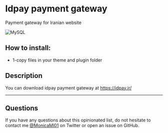 # Idpay payment gateway

Payment gateway for Iranian website

![MySQL](https://img.shields.io/static/v1?label=Database&message=MySQL&color=red)


## How to install:

- 1-copy files in your theme and plugin folder

## Description

You can download idpay payment gateway at https://idpay.ir/

---

## Questions

If you have any questions about this opinionated list, do not hesitate to contact me [@MonicaMl01](https://twitter.com/MonicaMl01) on Twitter or open an issue on GitHub.